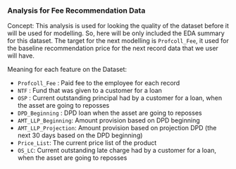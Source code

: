 ### Analysis for Fee Recommendation Data

Concept:
This analysis is used for looking the quality of the dataset before it will be used for modelling. 
So, here will be only included the EDA summary for this dataset. 
The target for the next modelling is `Profcoll_Fee`, it used for the baseline recommendation price for the next record data that we user will have.

Meaning for each feature on the Dataset:
- `Profcoll_Fee` : Paid fee to the employee for each record
- `NTF` : Fund that was given to a customer for a loan
- `OSP` : Current outstanding principal had by a customer for a loan, when the asset are going to reposses
- `DPD_Beginning` : DPD loan when the asset are going to reposses
- `AMT_LLP_Beginning`: Amount provision based on DPD beginning 
- `AMT_LLP_Projection`: Amount provision based on projection DPD (the next 30 days based on the DPD beginning) 
- `Price_List`: The current price list of the product 
- `OS_LC`: Current outstanding late charge had by a customer for a loan, when the asset are going to reposses
